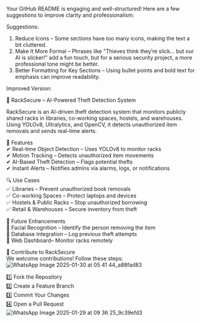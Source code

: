 Your GitHub README is engaging and well-structured! Here are a few suggestions to improve clarity and professionalism:  

Suggestions:  
1. Reduce Icons – Some sections have too many icons, making the text a bit cluttered.  
2. Make It More Formal – Phrases like "Thieves think they’re slick… but our AI is slicker!" add a fun touch, but for a serious security project, a more professional tone might be better.  
3. Better Formatting for Key Sections – Using bullet points and bold text for emphasis can improve readability.  

Improved Version:

🚨 RackSecure – AI-Powered Theft Detection System  

RackSecure is an AI-driven theft detection system that monitors publicly shared racks in libraries, co-working spaces, hostels, and warehouses. Using YOLOv8, Ultralytics, and OpenCV, it detects unauthorized item removals and sends real-time alerts.  

 🌟 Features  
✔ Real-time Object Detection – Uses YOLOv8 to monitor racks  
✔ Motion Tracking – Detects unauthorized item movements  
✔ AI-Based Theft Detection – Flags potential thefts  
✔ Instant Alerts – Notifies admins via alarms, logs, or notifications  

 🔍 Use Cases  
✅ Libraries – Prevent unauthorized book removals  
✅ Co-working Spaces – Protect laptops and devices  
✅ Hostels & Public Racks – Stop unauthorized borrowing  
✅ Retail & Warehouses – Secure inventory from theft  

🚀 Future Enhancements  
🔹 Facial Recognition – Identify the person removing the item  
🔹 Database Integration – Log previous theft attempts  
🔹 Web Dashboard– Monitor racks remotely  

🤝 Contribute to RackSecure  
We welcome contributions! Follow these steps: 
![WhatsApp Image 2025-01-30 at 05 41 44_a88fad83](https://github.com/user-attachments/assets/6ecccf47-9607-4a40-89c0-c6d5854b4c1b)


1️⃣ Fork the Repository  
2️⃣ Create a Feature Branch  
3️⃣ Commit Your Changes  
4️⃣ Open a Pull Request 
![WhatsApp Image 2025-01-29 at 09 36 25_9c39efd3](https://github.com/user-attachments/assets/dc0b75c2-9af0-4ca5-ac5d-83e40bab6fce)
